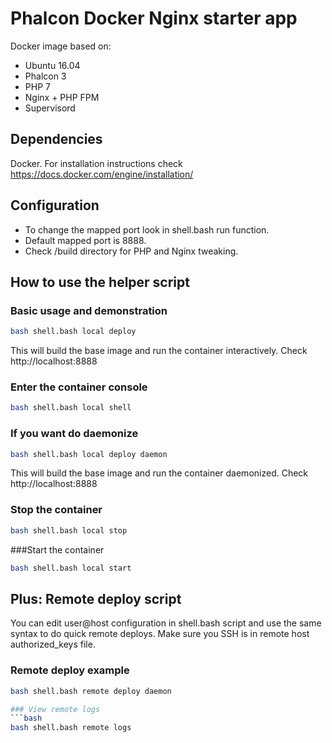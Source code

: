# Phalcon Docker Nginx starter app
Docker image based on:
- Ubuntu 16.04 
- Phalcon 3
- PHP 7 
- Nginx + PHP FPM
- Supervisord

## Dependencies
Docker. For installation instructions check https://docs.docker.com/engine/installation/

## Configuration
- To change the mapped port look in shell.bash run function.
- Default mapped port is 8888. 
- Check /build directory for PHP and Nginx tweaking.

## How to use the helper script

### Basic usage and demonstration
```bash
bash shell.bash local deploy
```
This will build the base image and run the container interactively.
Check http://localhost:8888

### Enter the container console
```bash
bash shell.bash local shell
```

### If you want do daemonize
```bash
bash shell.bash local deploy daemon
```
This will build the base image and run the container daemonized.
Check http://localhost:8888

### Stop the container
```bash
bash shell.bash local stop
```

###Start the container
```bash
bash shell.bash local start
```

## Plus: Remote deploy script
You can edit user@host configuration in shell.bash script and use the same syntax to do quick remote deploys. Make sure you SSH is in remote host authorized_keys file.

### Remote deploy example
```bash
bash shell.bash remote deploy daemon

### View remote logs
```bash
bash shell.bash remote logs
```
